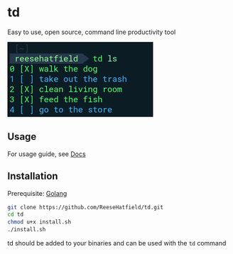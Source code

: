 # td 
Easy to use, open source, command line productivity tool

![td ls example](./ex.png)

## Usage

For usage guide, see [Docs](src/Docs.md)

## Installation

Prerequisite: [Golang](https://go.dev/doc/install)

```bash
git clone https://github.com/ReeseHatfield/td.git
cd td
chmod u+x install.sh
./install.sh
```

td should be added to your binaries and can be used with the `td` command
